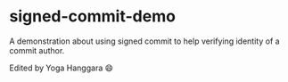 # signed-commit-demo

A demonstration about using signed commit to help verifying identity of a commit author.

Edited by Yoga Hanggara 😄
